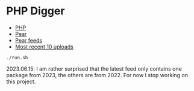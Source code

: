 # PHP Digger

* [PHP](https://www.php.net/)
* [Pear](https://pear.php.net/)
* [Pear feeds](https://pear.php.net/feeds/)
* [Most recent 10 uploads](https://pear.php.net/feeds/latest.rss)

```
./run.sh
```

2023.06.15: I am rather surprised that the latest feed only contains one package from 2023, the others are from 2022.
For now I stop working on this project.
